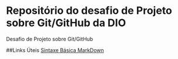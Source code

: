 # Repositório do desafio de Projeto sobre Git/GitHub da DIO
Desafio de Projeto sobre Git/GitHub

##Links Úteis
[Sintaxe Básica MarkDown](https://www.markdownguide.org/)
